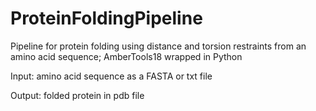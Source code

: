 # ProteinFoldingPipeline
Pipeline for protein folding using distance and torsion restraints from an amino acid sequence; AmberTools18 wrapped in Python

Input: amino acid sequence as a FASTA or txt file

Output: folded protein in pdb file

